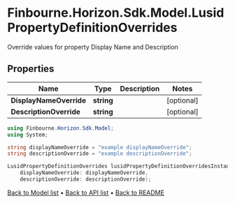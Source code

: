 # Finbourne.Horizon.Sdk.Model.LusidPropertyDefinitionOverrides
Override values for property Display Name and Description

## Properties

Name | Type | Description | Notes
------------ | ------------- | ------------- | -------------
**DisplayNameOverride** | **string** |  | [optional] 
**DescriptionOverride** | **string** |  | [optional] 

```csharp
using Finbourne.Horizon.Sdk.Model;
using System;

string displayNameOverride = "example displayNameOverride";
string descriptionOverride = "example descriptionOverride";

LusidPropertyDefinitionOverrides lusidPropertyDefinitionOverridesInstance = new LusidPropertyDefinitionOverrides(
    displayNameOverride: displayNameOverride,
    descriptionOverride: descriptionOverride);
```

[Back to Model list](../README.md#documentation-for-models) &#8226; [Back to API list](../README.md#documentation-for-api-endpoints) &#8226; [Back to README](../README.md)
